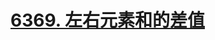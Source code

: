 # [6369. 左右元素和的差值](https://leetcode.cn/contest/weekly-contest-334/problems/left-and-right-sum-differences/)
